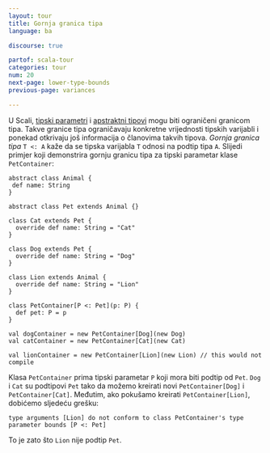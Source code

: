 ```yaml
---
layout: tour
title: Gornja granica tipa
language: ba

discourse: true

partof: scala-tour
categories: tour
num: 20
next-page: lower-type-bounds
previous-page: variances

---
```


U Scali, [tipski parametri](generic-classes.html) i [apstraktni tipovi](abstract-type-members.html) mogu biti ograničeni granicom tipa.
Takve granice tipa ograničavaju konkretne vrijednosti tipskih varijabli i ponekad otkrivaju još informacija o članovima takvih tipova.
  _Gornja granica tipa_ `T <: A` kaže da se tipska varijabla `T` odnosi na podtip tipa `A`.
Slijedi primjer koji demonstrira gornju granicu tipa za tipski parametar klase `PetContainer`:

```tut
abstract class Animal {
 def name: String
}

abstract class Pet extends Animal {}

class Cat extends Pet {
  override def name: String = "Cat"
}

class Dog extends Pet {
  override def name: String = "Dog"
}

class Lion extends Animal {
  override def name: String = "Lion"
}

class PetContainer[P <: Pet](p: P) {
  def pet: P = p
}

val dogContainer = new PetContainer[Dog](new Dog)
val catContainer = new PetContainer[Cat](new Cat)
```

```tut:fail
val lionContainer = new PetContainer[Lion](new Lion) // this would not compile
```
Klasa `PetContainer` prima tipski parametar `P` koji mora biti podtip od `Pet`. 
`Dog` i `Cat` su podtipovi `Pet` tako da možemo kreirati novi `PetContainer[Dog]` i `PetContainer[Cat]`. 
Međutim, ako pokušamo kreirati `PetContainer[Lion]`, dobićemo sljedeću grešku:

`type arguments [Lion] do not conform to class PetContainer's type parameter bounds [P <: Pet]`

To je zato što `Lion` nije podtip `Pet`.
